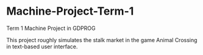 # Machine-Project-Term-1
Term 1 Machine Project in GDPROG

This project roughly simulates the stalk market in the game Animal Crossing in text-based user interface. 
